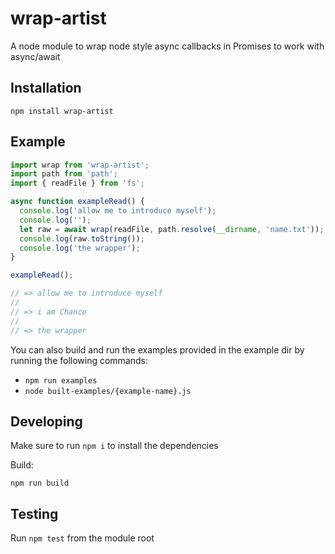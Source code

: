 # wrap-artist

A node module to wrap node style async callbacks in Promises to work with async/await

## Installation

```
npm install wrap-artist
```

## Example

```js
import wrap from 'wrap-artist';
import path from 'path';
import { readFile } from 'fs';

async function exampleRead() {
  console.log('allow me to introduce myself');
  console.log('');
  let raw = await wrap(readFile, path.resolve(__dirname, 'name.txt'));
  console.log(raw.toString());
  console.log('the wrapper');
}

exampleRead();

// => allow me to introduce myself
//
// => i am Chance
//
// => the wrapper
```

You can also build and run the examples provided in the example dir by running the following commands:

- `npm run examples`
- `node built-examples/{example-name}.js`

## Developing

Make sure to run `npm i` to install the dependencies

Build:

```shell
npm run build
```

## Testing

Run `npm test` from the module root
